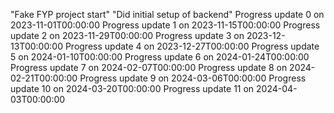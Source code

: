 "Fake FYP project start" 
"Did initial setup of backend" 
Progress update 0 on 2023-11-01T00:00:00
Progress update 1 on 2023-11-15T00:00:00
Progress update 2 on 2023-11-29T00:00:00
Progress update 3 on 2023-12-13T00:00:00
Progress update 4 on 2023-12-27T00:00:00
Progress update 5 on 2024-01-10T00:00:00
Progress update 6 on 2024-01-24T00:00:00
Progress update 7 on 2024-02-07T00:00:00
Progress update 8 on 2024-02-21T00:00:00
Progress update 9 on 2024-03-06T00:00:00
Progress update 10 on 2024-03-20T00:00:00
Progress update 11 on 2024-04-03T00:00:00
